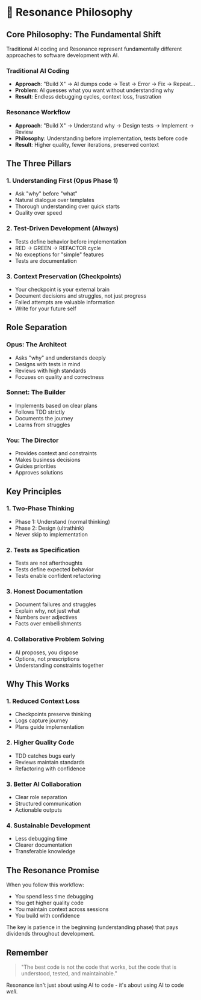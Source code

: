 # 🌟 Resonance Philosophy

## Core Philosophy: The Fundamental Shift

Traditional AI coding and Resonance represent fundamentally different approaches to software development with AI.

### Traditional AI Coding
- **Approach**: "Build X" → AI dumps code → Test → Error → Fix → Repeat...
- **Problem**: AI guesses what you want without understanding why
- **Result**: Endless debugging cycles, context loss, frustration

### Resonance Workflow
- **Approach**: "Build X" → Understand why → Design tests → Implement → Review
- **Philosophy**: Understanding before implementation, tests before code
- **Result**: Higher quality, fewer iterations, preserved context

## The Three Pillars

### 1. Understanding First (Opus Phase 1)
- Ask "why" before "what"
- Natural dialogue over templates
- Thorough understanding over quick starts
- Quality over speed

### 2. Test-Driven Development (Always)
- Tests define behavior before implementation
- RED → GREEN → REFACTOR cycle
- No exceptions for "simple" features
- Tests are documentation

### 3. Context Preservation (Checkpoints)
- Your checkpoint is your external brain
- Document decisions and struggles, not just progress
- Failed attempts are valuable information
- Write for your future self

## Role Separation

### Opus: The Architect
- Asks "why" and understands deeply
- Designs with tests in mind
- Reviews with high standards
- Focuses on quality and correctness

### Sonnet: The Builder
- Implements based on clear plans
- Follows TDD strictly
- Documents the journey
- Learns from struggles

### You: The Director
- Provides context and constraints
- Makes business decisions
- Guides priorities
- Approves solutions

## Key Principles

### 1. Two-Phase Thinking
- Phase 1: Understand (normal thinking)
- Phase 2: Design (ultrathink)
- Never skip to implementation

### 2. Tests as Specification
- Tests are not afterthoughts
- Tests define expected behavior
- Tests enable confident refactoring

### 3. Honest Documentation
- Document failures and struggles
- Explain why, not just what
- Numbers over adjectives
- Facts over embellishments

### 4. Collaborative Problem Solving
- AI proposes, you dispose
- Options, not prescriptions
- Understanding constraints together

## Why This Works

### 1. Reduced Context Loss
- Checkpoints preserve thinking
- Logs capture journey
- Plans guide implementation

### 2. Higher Quality Code
- TDD catches bugs early
- Reviews maintain standards
- Refactoring with confidence

### 3. Better AI Collaboration
- Clear role separation
- Structured communication
- Actionable outputs

### 4. Sustainable Development
- Less debugging time
- Clearer documentation
- Transferable knowledge

## The Resonance Promise

When you follow this workflow:
- You spend less time debugging
- You get higher quality code
- You maintain context across sessions
- You build with confidence

The key is patience in the beginning (understanding phase) that pays dividends throughout development.

## Remember

> "The best code is not the code that works, but the code that is understood, tested, and maintainable."

Resonance isn't just about using AI to code - it's about using AI to code *well*.